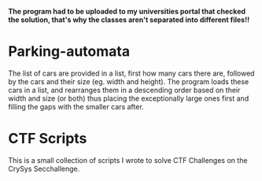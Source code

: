 **The program had to be uploaded to my universities portal that checked the solution, that's why the classes aren't separated into different files!!**

# Parking-automata
The list of cars are provided in a list, first how many cars there are, followed by the cars and their size (eg. width and height). The program loads these cars in a list, and rearranges them in a descending order based on their width and size (or both) thus placing the exceptionally large ones first and filling the gaps with the smaller cars after. 

# CTF Scripts
This is a small collection of scripts I wrote to solve CTF Challenges on the CrySys Secchallenge.